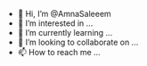 - 👋 Hi, I’m @AmnaSaleeem
- 👀 I’m interested in ...
- 🌱 I’m currently learning ...
- 💞️ I’m looking to collaborate on ...
- 📫 How to reach me ...

<!---
AmnaSaleeem/AmnaSaleeem is a ✨ special ✨ repository because its `README.md` (this file) appears on your GitHub profile.
You can click the Preview link to take a look at your changes.
--->
